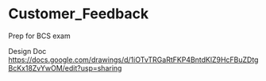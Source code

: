 # Customer_Feedback

Prep for BCS exam

Design Doc
https://docs.google.com/drawings/d/1iOTvTRGaRtFKP4BntdKlZ9HcFBuZDtgBcKx18ZvYwOM/edit?usp=sharing
